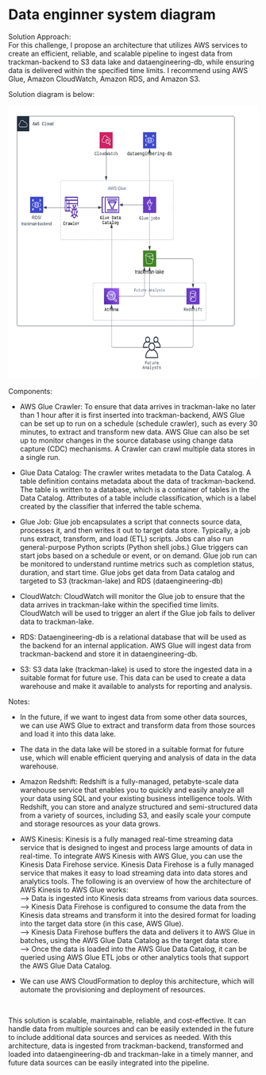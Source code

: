 # Data enginner system diagram

Solution Approach: <br/>
For this challenge, I propose an architecture that utilizes AWS services to create an efficient, reliable, and scalable pipeline to ingest data from trackman-backend to S3 data lake and dataengineering-db, while ensuring data is delivered within the specified time limits. I recommend using AWS Glue, Amazon CloudWatch, Amazon RDS, and Amazon S3.

Solution diagram is below: <br/>

<img src="https://github.com/a-uddin/data-engineer-diagram-solution/blob/main/TrackMan.png" width="724" height="550">

Components:


- AWS Glue Crawler: 
To ensure that data arrives in trackman-lake no later than 1 hour after it is first inserted into trackman-backend, AWS Glue can be set up to run on a schedule (schedule crawler), such as every 30 minutes, to extract and transform new data. AWS Glue can also be set up to monitor changes in the source database using change data capture (CDC) mechanisms. A Crawler can crawl multiple data stores in a single run.


- Glue Data Catalog: 
The crawler writes metadata to the Data Catalog. A table definition contains metadata about the data of trackman-backend. The table is written to a database, which is a container of tables in the Data Catalog. Attributes of a table include classification, which is a label created by the classifier that inferred the table schema.

- Glue Job: 
Glue job encapsulates a script that connects source data, processes it, and then writes it out to target data store. Typically, a job runs extract, transform, and load (ETL) scripts. Jobs can also run general-purpose Python scripts (Python shell jobs.) Glue triggers can start jobs based on a schedule or event, or on demand. Glue job run can be monitored to understand runtime metrics such as completion status, duration, and start time.
Glue jobs get data from Data catalog and targeted to S3 (trackman-lake) and RDS (dataengineering-db) 

- CloudWatch: CloudWatch will monitor the Glue job to ensure that the data arrives in trackman-lake within the specified time limits. CloudWatch will be used to trigger an alert if the Glue job fails to deliver data to trackman-lake.


- RDS: 
Dataengineering-db is a relational database that will be used as the backend for an internal application. AWS Glue will ingest data from trackman-backend and store it in dataengineering-db.


- S3: 
S3 data lake (trackman-lake) is used to store the ingested data in a suitable format for future use. This data can be used to create a data warehouse and make it available to analysts for reporting and analysis.

Notes:
- In the future, if we want to ingest data from some other data sources, we can use AWS Glue to extract and transform data from those sources and load it into this data lake.

- The data in the data lake will be stored in a suitable format for future use, which will enable efficient querying and analysis of data in the data warehouse.

- Amazon Redshift: Redshift is a fully-managed, petabyte-scale data warehouse service that enables you to quickly and easily analyze all your data using SQL and your existing business intelligence tools. With Redshift, you can store and analyze structured and semi-structured data from a variety of sources, including S3, and easily scale your compute and storage resources as your data grows. 

- AWS Kinesis: Kinesis is a fully managed real-time streaming data service that is designed to ingest and process large amounts of data in real-time. To integrate AWS Kinesis with AWS Glue, you can use the Kinesis Data Firehose service. Kinesis Data Firehose is a fully managed service that makes it easy to load streaming data into data stores and analytics tools. The following is an overview of how the architecture of AWS Kinesis to AWS Glue works: <br/>
  --> Data is ingested into Kinesis data streams from various data sources. <br/>
  --> Kinesis Data Firehose is configured to consume the data from the Kinesis data streams and transform it into the desired format for loading into the target data store (in this case, AWS Glue). <br/>
  --> Kinesis Data Firehose buffers the data and delivers it to AWS Glue in batches, using the AWS Glue Data Catalog as the target data store. <br/>
  --> Once the data is loaded into the AWS Glue Data Catalog, it can be queried using AWS Glue ETL jobs or other analytics tools that support the AWS Glue Data Catalog.
  <br/>
  
- We can use AWS CloudFormation to deploy this architecture, which will automate the provisioning and deployment of resources.
<br/>

This solution is scalable, maintainable, reliable, and cost-effective. It can handle data from multiple sources and can be easily extended in the future to include additional data sources and services as needed.
With this architecture, data is ingested from trackman-backend, transformed and loaded into dataengineering-db and trackman-lake in a timely manner, and future data sources can be easily integrated into the pipeline.


